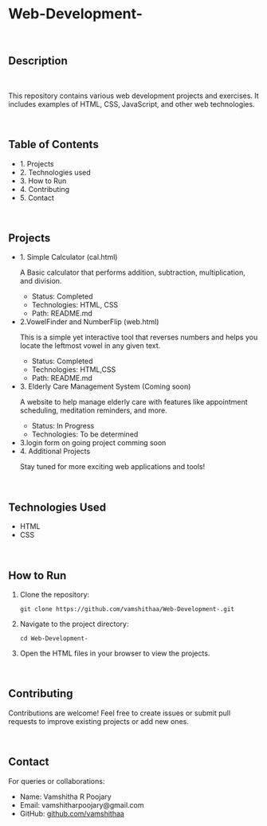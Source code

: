 <!DOCTYPE html>
<html lang="en">
<head>
    <meta charset="UTF-8">
  
</head>
<body>
    <h1>Web-Development-</h1>
    <br>
    <h2>Description</h2>
    <br>
    <p>This repository contains various web development projects and exercises. It includes examples of HTML, CSS, JavaScript, and other web technologies.</p>
    <br>
    <h2>Table of Contents</h2>
    <ul>
        <li>1. Projects</li>
        <li>2. Technologies used</li>
        <li>3. How to Run</li>
        <li>4. Contributing</li>
        <li>5. Contact</li>
    </ul>
    <br>
    <h2>Projects</h2>
    <ul>
        <li>1. Simple Calculator (cal.html)
            <p>A Basic calculator that performs addition, subtraction, multiplication, and division.</p>
            <ul>
                <li>Status: Completed</li>
                <li>Technologies: HTML, CSS</li>
                <li>Path: README.md</li>
            </ul>
        </li>
        <li>2.VowelFinder and NumberFlip (web.html)
            <p>This is a simple yet interactive tool that reverses numbers and helps you locate the leftmost vowel in any given text. </p>
            <ul>
                <li>Status: Completed</li>
                <li>Technologies: HTML,CSS</li>
                <li>Path: README.md</li>
            </ul>
        </li>
        <li>3. Elderly Care Management System (Coming soon)
            <p>A website to help manage elderly care with features like appointment scheduling, meditation reminders, and more.</p>
            <ul>
                <li>Status: In Progress</li>
                <li>Technologies: To be determined</li>
            </ul>
        </li>
        <li>3.login form on going project comming soon</li>
        <li>4. Additional Projects
            <p>Stay tuned for more exciting web applications and tools!</p>
        </li>
    </ul>
    <br>
    <h2>Technologies Used</h2>
    <ul>
        <li>HTML</li>
        <li>CSS</li>
    </ul>
    <br>
    <h2>How to Run</h2>
    <ol>
        <li>Clone the repository:
            <pre><code>git clone https://github.com/vamshithaa/Web-Development-.git</code></pre>
        </li>
        <li>Navigate to the project directory:
            <pre><code>cd Web-Development-</code></pre>
        </li>
        <li>Open the HTML files in your browser to view the projects.</li>
    </ol>
    <br>
    <h2>Contributing</h2>
    <p>Contributions are welcome! Feel free to create issues or submit pull requests to improve existing projects or add new ones.</p>
    <br>
    <h2>Contact</h2>
    <p>For queries or collaborations:</p>
    <ul>
        <li>Name: Vamshitha R Poojary</li>
        <li>Email: vamshitharpoojary@gmail.com</li>
        <li>GitHub: <a href="https://github.com/vamshithaa">github.com/vamshithaa</a></li>
    </ul>
</body>
</html>
